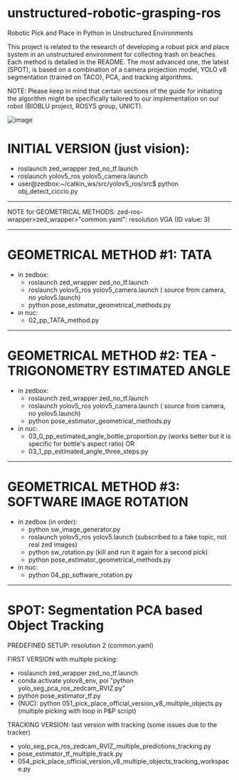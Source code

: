 # unstructured-robotic-grasping-ros
Robotic Pick and Place in Python in Unstructured Environments

This project is related to the research of developing a robust pick and place system in an unstructured environment for collecting trash on beaches. 
Each method is detailed in the README. The most advanced one, the latest (SPOT), is based on a combination of a camera projection model, YOLO v8 segmentation (trained on TACO), PCA, and tracking algorithms.

NOTE: Please keep in mind that certain sections of the guide for initiating the algorithm might be specifically tailored to our implementation on our robot (BIOBLU project, ROSYS group, UNICT).

![image](https://github.com/lucarei/unstructured-robotic-grasping-ros/assets/128145979/90179723-8c9f-4c5d-9959-66a38bf11e98)



# INITIAL VERSION (just vision):
- roslaunch zed_wrapper zed_no_tf.launch
- roslaunch yolov5_ros yolov5_camera.launch 
- user@zedbox:~/catkin_ws/src/yolov5_ros/src$ python obj_detect_ciccio.py

-----------------------------------------------------------------------------------------------

NOTE for GEOMETRICAL METHODS:
zed-ros-wrapper>zed_wrapper>"common.yaml": resolution VGA (ID value: 3)

----------------------------------------------------------------------------------------------

# GEOMETRICAL METHOD #1: TATA 
- in zedbox:
	- roslaunch zed_wrapper zed_no_tf.launch
	- roslaunch yolov5_ros yolov5_camera.launch ( source from camera, no yolov5.launch)
	- python pose_estimator_geometrical_methods.py
- in nuc:
	- 02_pp_TATA_method.py

-----------------------------------------------------------------------------------------------

# GEOMETRICAL METHOD #2: TEA - TRIGONOMETRY ESTIMATED ANGLE
- in zedbox:
	- roslaunch zed_wrapper zed_no_tf.launch
	- roslaunch yolov5_ros yolov5_camera.launch ( source from camera, no yolov5.launch)
	- python pose_estimator_geometrical_methods.py
- in nuc:
	- 03_0_pp_estimated_angle_bottle_proportion.py (works better but it is specific for bottle's aspect ratio)
	OR
	- 03_1_pp_estimated_angle_three_steps.py

------------------------------------------------------------------------------------------------

# GEOMETRICAL METHOD #3: SOFTWARE IMAGE ROTATION
- in zedbox (in order):
	- python sw_image_generator.py
	- roslaunch yolov5_ros yolov5.launch (subscribed to a fake topic, not real zed images)
	- python sw_rotation.py (kill and run it again for a second pick)
	- python pose_estimator_geometrical_methods.py
- in nuc:
	- python 04_pp_software_rotation.py

------------------------------------------------------------------------------------------------

# SPOT: Segmentation PCA based Object Tracking

PREDEFINED SETUP: resolution 2 (common.yaml)

FIRST VERSION with multiple picking:
- roslaunch zed_wrapper zed_no_tf.launch
- conda activate yolov8_env, poi "python yolo_seg_pca_ros_zedcam_RVIZ.py"
- python pose_estimator_tf.py
- (NUC): python 051_pick_place_official_version_v8_multiple_objects.py (multiple picking with loop in P&P script)

TRACKING VERSION: last version with tracking (some issues due to the tracker)
- yolo_seg_pca_ros_zedcam_RVIZ_multiple_predictions_tracking.py
- pose_estimator_tf_multiple_track.py
- 054_pick_place_official_version_v8_multiple_objects_tracking_workspace.py
